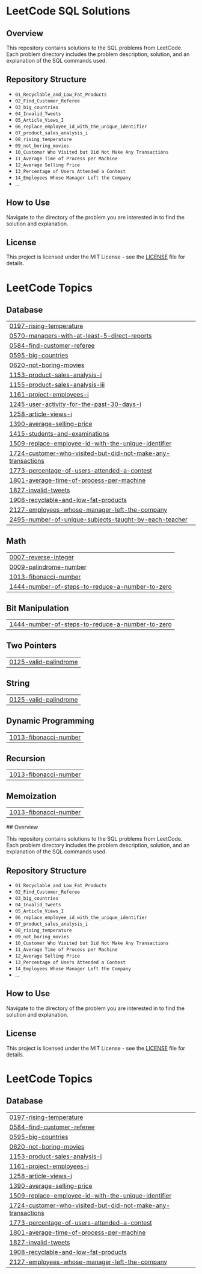 # LeetCode SQL Solutions

## Overview
This repository contains solutions to the SQL problems from LeetCode. Each problem directory includes the problem description, solution, and an explanation of the SQL commands used.

## Repository Structure
- `01_Recyclable_and_Low_Fat_Products`
- `02_Find_Customer_Referee`
- `03_big_countries`
- `04_Invalid_Tweets`
- `05_Article_Views_I`
- `06_replace_employee_id_with_the_unique_identifier`
- `07_product_sales_analysis_i`
- `08_rising_temperature`
- `09_not_boring_movies`
- `10_Customer Who Visited but Did Not Make Any Transactions`
- `11_Average Time of Process per Machine`
- `12_Average Selling Price`
- `13_Percentage of Users Attended a Contest`
- `14_Employees Whose Manager Left the Company`
- ...

## How to Use
Navigate to the directory of the problem you are interested in to find the solution and explanation.

## License
This project is licensed under the MIT License - see the [LICENSE](LICENSE) file for details.


<!---LeetCode Topics Start-->
# LeetCode Topics
## Database
|  |
| ------- |
| [0197-rising-temperature](https://github.com/code-withGV/my-leetcode-sql-solutions/tree/master/0197-rising-temperature) |
| [0570-managers-with-at-least-5-direct-reports](https://github.com/code-withGV/my-leetcode-sql-solutions/tree/master/0570-managers-with-at-least-5-direct-reports) |
| [0584-find-customer-referee](https://github.com/code-withGV/my-leetcode-sql-solutions/tree/master/0584-find-customer-referee) |
| [0595-big-countries](https://github.com/code-withGV/my-leetcode-sql-solutions/tree/master/0595-big-countries) |
| [0620-not-boring-movies](https://github.com/code-withGV/my-leetcode-sql-solutions/tree/master/0620-not-boring-movies) |
| [1153-product-sales-analysis-i](https://github.com/code-withGV/my-leetcode-sql-solutions/tree/master/1153-product-sales-analysis-i) |
| [1155-product-sales-analysis-iii](https://github.com/code-withGV/my-leetcode-sql-solutions/tree/master/1155-product-sales-analysis-iii) |
| [1161-project-employees-i](https://github.com/code-withGV/my-leetcode-sql-solutions/tree/master/1161-project-employees-i) |
| [1245-user-activity-for-the-past-30-days-i](https://github.com/code-withGV/my-leetcode-sql-solutions/tree/master/1245-user-activity-for-the-past-30-days-i) |
| [1258-article-views-i](https://github.com/code-withGV/my-leetcode-sql-solutions/tree/master/1258-article-views-i) |
| [1390-average-selling-price](https://github.com/code-withGV/my-leetcode-sql-solutions/tree/master/1390-average-selling-price) |
| [1415-students-and-examinations](https://github.com/code-withGV/my-leetcode-sql-solutions/tree/master/1415-students-and-examinations) |
| [1509-replace-employee-id-with-the-unique-identifier](https://github.com/code-withGV/my-leetcode-sql-solutions/tree/master/1509-replace-employee-id-with-the-unique-identifier) |
| [1724-customer-who-visited-but-did-not-make-any-transactions](https://github.com/code-withGV/my-leetcode-sql-solutions/tree/master/1724-customer-who-visited-but-did-not-make-any-transactions) |
| [1773-percentage-of-users-attended-a-contest](https://github.com/code-withGV/my-leetcode-sql-solutions/tree/master/1773-percentage-of-users-attended-a-contest) |
| [1801-average-time-of-process-per-machine](https://github.com/code-withGV/my-leetcode-sql-solutions/tree/master/1801-average-time-of-process-per-machine) |
| [1827-invalid-tweets](https://github.com/code-withGV/my-leetcode-sql-solutions/tree/master/1827-invalid-tweets) |
| [1908-recyclable-and-low-fat-products](https://github.com/code-withGV/my-leetcode-sql-solutions/tree/master/1908-recyclable-and-low-fat-products) |
| [2127-employees-whose-manager-left-the-company](https://github.com/code-withGV/my-leetcode-sql-solutions/tree/master/2127-employees-whose-manager-left-the-company) |
| [2495-number-of-unique-subjects-taught-by-each-teacher](https://github.com/code-withGV/my-leetcode-sql-solutions/tree/master/2495-number-of-unique-subjects-taught-by-each-teacher) |
## Math
|  |
| ------- |
| [0007-reverse-integer](https://github.com/code-withGV/my-leetcode-sql-solutions/tree/master/0007-reverse-integer) |
| [0009-palindrome-number](https://github.com/code-withGV/my-leetcode-sql-solutions/tree/master/0009-palindrome-number) |
| [1013-fibonacci-number](https://github.com/code-withGV/my-leetcode-sql-solutions/tree/master/1013-fibonacci-number) |
| [1444-number-of-steps-to-reduce-a-number-to-zero](https://github.com/code-withGV/my-leetcode-sql-solutions/tree/master/1444-number-of-steps-to-reduce-a-number-to-zero) |
## Bit Manipulation
|  |
| ------- |
| [1444-number-of-steps-to-reduce-a-number-to-zero](https://github.com/code-withGV/my-leetcode-sql-solutions/tree/master/1444-number-of-steps-to-reduce-a-number-to-zero) |
## Two Pointers
|  |
| ------- |
| [0125-valid-palindrome](https://github.com/code-withGV/my-leetcode-sql-solutions/tree/master/0125-valid-palindrome) |
## String
|  |
| ------- |
| [0125-valid-palindrome](https://github.com/code-withGV/my-leetcode-sql-solutions/tree/master/0125-valid-palindrome) |
## Dynamic Programming
|  |
| ------- |
| [1013-fibonacci-number](https://github.com/code-withGV/my-leetcode-sql-solutions/tree/master/1013-fibonacci-number) |
## Recursion
|  |
| ------- |
| [1013-fibonacci-number](https://github.com/code-withGV/my-leetcode-sql-solutions/tree/master/1013-fibonacci-number) |
## Memoization
|  |
| ------- |
| [1013-fibonacci-number](https://github.com/code-withGV/my-leetcode-sql-solutions/tree/master/1013-fibonacci-number) |
<!---LeetCode Topics End-->## Overview
This repository contains solutions to the SQL problems from LeetCode. Each problem directory includes the problem description, solution, and an explanation of the SQL commands used.

## Repository Structure
- `01_Recyclable_and_Low_Fat_Products`
- `02_Find_Customer_Referee`
- `03_big_countries`
- `04_Invalid_Tweets`
- `05_Article_Views_I`
- `06_replace_employee_id_with_the_unique_identifier`
- `07_product_sales_analysis_i`
- `08_rising_temperature`
- `09_not_boring_movies`
- `10_Customer Who Visited but Did Not Make Any Transactions`
- `11_Average Time of Process per Machine`
- `12_Average Selling Price`
- `13_Percentage of Users Attended a Contest`
- `14_Employees Whose Manager Left the Company`
- ...

## How to Use
Navigate to the directory of the problem you are interested in to find the solution and explanation.

## License
This project is licensed under the MIT License - see the [LICENSE](LICENSE) file for details.


<!---LeetCode Topics Start-->
# LeetCode Topics
## Database
|  |
| ------- |
| [0197-rising-temperature](https://github.com/code-withGV/my-leetcode-sql-solutions/tree/master/0197-rising-temperature) |
| [0584-find-customer-referee](https://github.com/code-withGV/my-leetcode-sql-solutions/tree/master/0584-find-customer-referee) |
| [0595-big-countries](https://github.com/code-withGV/my-leetcode-sql-solutions/tree/master/0595-big-countries) |
| [0620-not-boring-movies](https://github.com/code-withGV/my-leetcode-sql-solutions/tree/master/0620-not-boring-movies) |
| [1153-product-sales-analysis-i](https://github.com/code-withGV/my-leetcode-sql-solutions/tree/master/1153-product-sales-analysis-i) |
| [1161-project-employees-i](https://github.com/code-withGV/my-leetcode-sql-solutions/tree/master/1161-project-employees-i) |
| [1258-article-views-i](https://github.com/code-withGV/my-leetcode-sql-solutions/tree/master/1258-article-views-i) |
| [1390-average-selling-price](https://github.com/code-withGV/my-leetcode-sql-solutions/tree/master/1390-average-selling-price) |
| [1509-replace-employee-id-with-the-unique-identifier](https://github.com/code-withGV/my-leetcode-sql-solutions/tree/master/1509-replace-employee-id-with-the-unique-identifier) |
| [1724-customer-who-visited-but-did-not-make-any-transactions](https://github.com/code-withGV/my-leetcode-sql-solutions/tree/master/1724-customer-who-visited-but-did-not-make-any-transactions) |
| [1773-percentage-of-users-attended-a-contest](https://github.com/code-withGV/my-leetcode-sql-solutions/tree/master/1773-percentage-of-users-attended-a-contest) |
| [1801-average-time-of-process-per-machine](https://github.com/code-withGV/my-leetcode-sql-solutions/tree/master/1801-average-time-of-process-per-machine) |
| [1827-invalid-tweets](https://github.com/code-withGV/my-leetcode-sql-solutions/tree/master/1827-invalid-tweets) |
| [1908-recyclable-and-low-fat-products](https://github.com/code-withGV/my-leetcode-sql-solutions/tree/master/1908-recyclable-and-low-fat-products) |
| [2127-employees-whose-manager-left-the-company](https://github.com/code-withGV/my-leetcode-sql-solutions/tree/master/2127-employees-whose-manager-left-the-company) |

